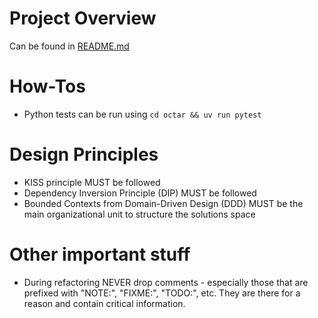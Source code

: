 # Project Overview
Can be found in [README.md](./README.md)

# How-Tos
* Python tests can be run using `cd octar && uv run pytest`

# Design Principles
- KISS principle MUST be followed
- Dependency Inversion Principle (DIP) MUST be followed
- Bounded Contexts from Domain-Driven Design (DDD) MUST be the main organizational unit to structure the solutions space

# Other important stuff
- During refactoring NEVER drop comments - especially those that are prefixed with "NOTE:", "FIXME:", "TODO:", etc. They are there for a reason and contain critical information.